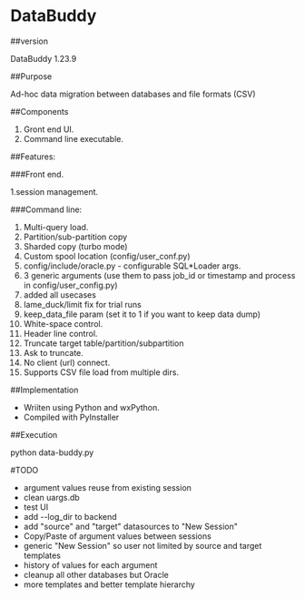 # DataBuddy
##version

DataBuddy 1.23.9

##Purpose

Ad-hoc data migration between databases and file formats (CSV)

##Components

  1. Gront end UI.
  2. Command line executable.
  
##Features:

###Front end.

  1.session management.

###Command line:
1. Multi-query load.
2. Partition/sub-partition copy
3. Sharded copy (turbo mode)
4. Custom spool location (config/user_conf.py)
5. config/include/oracle.py - configurable SQL*Loader args.
6. 3 generic arguments (use them to pass job_id or timestamp and process in config/user_config.py)
7. added all usecases
8. lame_duck/limit fix for trial runs
9. keep_data_file param (set it to 1 if you want to keep data dump)
10. White-space control.
11. Header line control.
12. Truncate target table/partition/subpartition
13. Ask to truncate.
14. No client (url) connect.
15. Supports CSV file load from multiple dirs.

##Implementation

- Wriiten using Python and wxPython.
- Compiled with PyInstaller
 
##Execution

python data-buddy.py


#TODO
- argument values reuse from existing session
- clean uargs.db
- test UI
- add --log_dir to backend
- add "source" and "target" datasources to "New Session"
- Copy/Paste of argument values between sessions
- generic "New Session" so user not limited by source and target templates
- history of values for each argument
- cleanup all other databases but Oracle
- more templates and better template hierarchy
